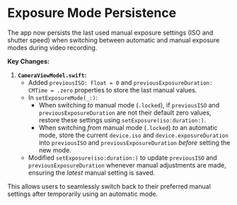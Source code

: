 # Exposure Mode Persistence

The app now persists the last used manual exposure settings (ISO and shutter speed) when switching between automatic and manual exposure modes during video recording.

**Key Changes:**

1.  **`CameraViewModel.swift`:**
    *   Added `previousISO: Float = 0` and `previousExposureDuration: CMTime = .zero` properties to store the last manual values.
    *   In `setExposureMode(_:)`:
        *   When switching *to* manual mode (`.locked`), if `previousISO` and `previousExposureDuration` are not their default zero values, restore these settings using `setExposure(iso:duration:)`.
        *   When switching *from* manual mode (`.locked`) *to* an automatic mode, store the current `device.iso` and `device.exposureDuration` into `previousISO` and `previousExposureDuration` *before* setting the new mode.
    *   Modified `setExposure(iso:duration:)` to update `previousISO` and `previousExposureDuration` whenever manual adjustments are made, ensuring the *latest* manual setting is saved.

This allows users to seamlessly switch back to their preferred manual settings after temporarily using an automatic mode. 